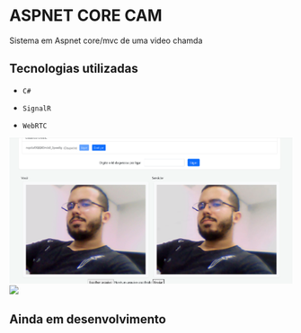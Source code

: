 # ASPNET CORE CAM 
Sistema em Aspnet core/mvc de uma video chamda

 ## Tecnologias utilizadas

- `C#`

- `SignalR`


- `WebRTC`

<img src="./wwwroot/images/camera.png">
<img src="./wwwroot/images/cemaragif.gif">


## Ainda em desenvolvimento